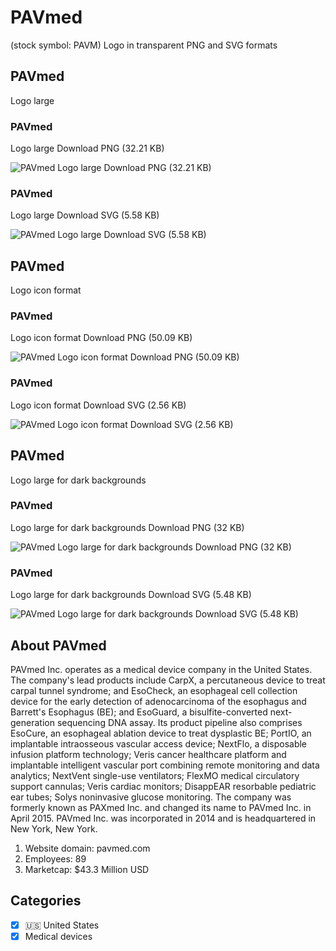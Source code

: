 # PAVmed
 (stock symbol: PAVM) Logo in transparent PNG and SVG formats

## PAVmed
 Logo large

### PAVmed
 Logo large Download PNG (32.21 KB)

![PAVmed
 Logo large Download PNG (32.21 KB)](/img/orig/PAVM_BIG-00fe3533.png)

### PAVmed
 Logo large Download SVG (5.58 KB)

![PAVmed
 Logo large Download SVG (5.58 KB)](/img/orig/PAVM_BIG-2030c38f.svg)

## PAVmed
 Logo icon format

### PAVmed
 Logo icon format Download PNG (50.09 KB)

![PAVmed
 Logo icon format Download PNG (50.09 KB)](/img/orig/PAVM-4118b170.png)

### PAVmed
 Logo icon format Download SVG (2.56 KB)

![PAVmed
 Logo icon format Download SVG (2.56 KB)](/img/orig/PAVM-de1a1b9c.svg)

## PAVmed
 Logo large for dark backgrounds

### PAVmed
 Logo large for dark backgrounds Download PNG (32 KB)

![PAVmed
 Logo large for dark backgrounds Download PNG (32 KB)](/img/orig/PAVM_BIG.D-147dd82f.png)

### PAVmed
 Logo large for dark backgrounds Download SVG (5.48 KB)

![PAVmed
 Logo large for dark backgrounds Download SVG (5.48 KB)](/img/orig/PAVM_BIG.D-1b585ec0.svg)

## About PAVmed


PAVmed Inc. operates as a medical device company in the United States. The company's lead products include CarpX, a percutaneous device to treat carpal tunnel syndrome; and EsoCheck, an esophageal cell collection device for the early detection of adenocarcinoma of the esophagus and Barrett's Esophagus (BE); and EsoGuard, a bisulfite-converted next-generation sequencing DNA assay. Its product pipeline also comprises EsoCure, an esophageal ablation device to treat dysplastic BE; PortIO, an implantable intraosseous vascular access device; NextFlo, a disposable infusion platform technology; Veris cancer healthcare platform and implantable intelligent vascular port combining remote monitoring and data analytics; NextVent single-use ventilators; FlexMO medical circulatory support cannulas; Veris cardiac monitors; DisappEAR resorbable pediatric ear tubes; Solys noninvasive glucose monitoring. The company was formerly known as PAXmed Inc. and changed its name to PAVmed Inc. in April 2015. PAVmed Inc. was incorporated in 2014 and is headquartered in New York, New York.

1. Website domain: pavmed.com
2. Employees: 89
3. Marketcap: $43.3 Million USD


## Categories
- [x] 🇺🇸 United States
- [x] Medical devices

